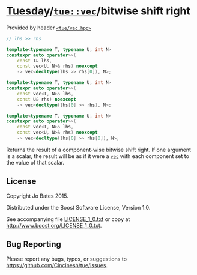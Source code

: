 [Tuesday](../../../README.md)/[`tue::vec`](../../headers/vec.md)/bitwise shift right
====================================================================================
Provided by header [`<tue/vec.hpp>`](../../headers/vec.md)

```c++
// lhs >> rhs

template<typename T, typename U, int N>
constexpr auto operator>>(
    const T& lhs,
    const vec<U, N>& rhs) noexcept
    -> vec<decltype(lhs >> rhs[0]), N>;

template<typename T, typename U, int N>
constexpr auto operator>>(
    const vec<T, N>& lhs,
    const U& rhs) noexcept
    -> vec<decltype(lhs[0] >> rhs), N>;

template<typename T, typename U, int N>
constexpr auto operator>>(
    const vec<T, N>& lhs,
    const vec<U, N>& rhs) noexcept
    -> vec<decltype(lhs[0] >> rhs[0]), N>;
```

Returns the result of a component-wise bitwise shift right. If one argument is a
scalar, the result will be as if it were a [`vec`](../../headers/vec.md) with
each component set to the value of that scalar.

License
-------
Copyright Jo Bates 2015.

Distributed under the Boost Software License, Version 1.0.

See accompanying file [LICENSE_1_0.txt](../../../LICENSE_1_0.txt) or copy at
http://www.boost.org/LICENSE_1_0.txt.

Bug Reporting
-------------
Please report any bugs, typos, or suggestions to
https://github.com/Cincinesh/tue/issues.
